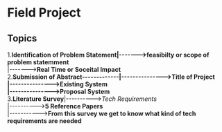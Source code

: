 # Field Project
## Topics
1.**Identification of Problem Statement|------->feasibilty or scope of problem statemment**<br>
                                       |------->**Real Time or Soceital Impact**<br>
2.**Submission of Abstract-------------|--------------->Title of Project<br>
                                       |--------------->Existing System<br>
                                       |--------------->Proposal System**<br>
3.**Literature Survey**|---------->*Tech Requirements*<br>
                   |---------->**5 Reference Papers**<br>
                   |----------->**From this survey we get to know what kind of tech requirements are needed**<br>
                      
                                   
